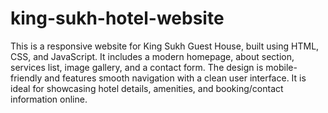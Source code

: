 # king-sukh-hotel-website
This is a responsive website for King Sukh Guest House, built using HTML, CSS, and JavaScript.
It includes a modern homepage, about section, services list, image gallery, and a contact form.
The design is mobile-friendly and features smooth navigation with a clean user interface.
It is ideal for showcasing hotel details, amenities, and booking/contact information online.
